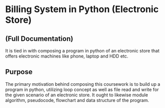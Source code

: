 # Billing System in Python (Electronic Store) 

## (Full Documentation)
It is tied in with composing a program in python of an electronic store that offers electronic machines like phone, laptop and HDD etc.

## Purpose
The primary motivation behind composing this coursework is to build up a program in python, utilizing loop concept 
as well as file read and write for the given scenario of an electronic store. 
It ought to likewise module algorithm, pseudocode, flowchart and data structure of the program.
